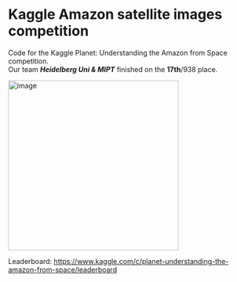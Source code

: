# Kaggle Amazon satellite images competition

Code for the Kaggle Planet: Understanding the Amazon from Space competition.   
Our team ***Heidelberg Uni & MIPT*** finished on the **17th**/938 place. 

<img src="https://kaggle2.blob.core.windows.net/competitions/kaggle/6322/media/planet.png" alt="image" title="image" height="347" />

Leaderboard: https://www.kaggle.com/c/planet-understanding-the-amazon-from-space/leaderboard

